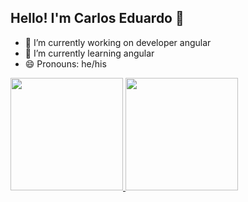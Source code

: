 ## Hello! I'm Carlos Eduardo 👋

- 🔭 I’m currently working on developer angular
- 🌱 I’m currently learning angular
- 😄 Pronouns: he/his

<div>
  <a href="https://github.com/cadumeneses">
  <img height="180rem" src="https://github-readme-stats.vercel.app/api?username=cadumeneses&show_icons=true&theme=dracula&include_all_commits=true&count_private=true"/>
  <img height="180rem" src="https://github-readme-stats.vercel.app/api/top-langs/?username=cadumeneses&layout=compact&langs_count=16&theme=dracula">
</div>


<div>
  
</div>
